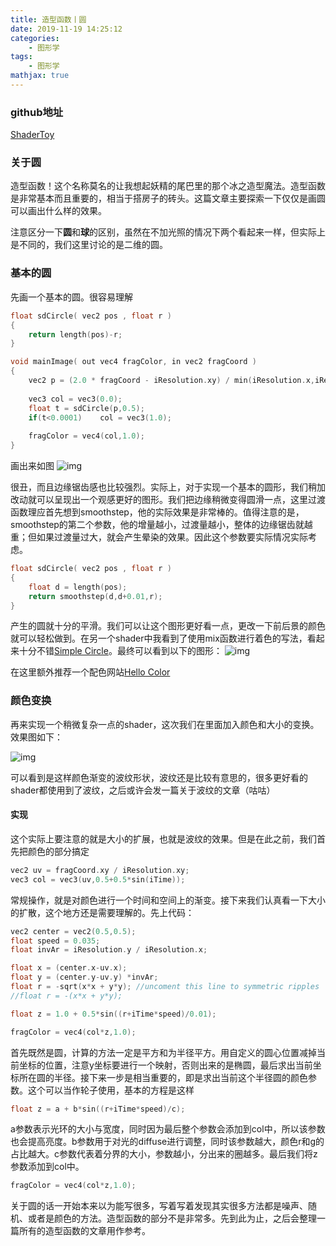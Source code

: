 ```yaml
---
title: 造型函数丨圆
date: 2019-11-19 14:25:12
categories:
    - 图形学
tags: 
    - 图形学
mathjax: true
---
```


### github地址
[ShaderToy](https://github.com/CrowFea/ShaderToy)

### 关于圆
造型函数！这个名称莫名的让我想起妖精的尾巴里的那个冰之造型魔法。造型函数是非常基本而且重要的，相当于搭房子的砖头。这篇文章主要探索一下仅仅是画圆可以画出什么样的效果。

注意区分一下**圆**和**球**的区别，虽然在不加光照的情况下两个看起来一样，但实际上是不同的，我们这里讨论的是二维的圆。
<!--more-->
### 基本的圆
先画一个基本的圆。很容易理解

```c++
float sdCircle( vec2 pos , float r )
{
	return length(pos)-r;
}

void mainImage( out vec4 fragColor, in vec2 fragCoord )
{
   	vec2 p = (2.0 * fragCoord - iResolution.xy) / min(iResolution.x,iResolution.y);
    
    vec3 col = vec3(0.0);
    float t = sdCircle(p,0.5);
    if(t<0.0001)	col = vec3(1.0);
    
    fragColor = vec4(col,1.0);
}
```
画出来如图
![img](https://s2.ax1x.com/2019/11/15/MaKwZQ.png)

很丑，而且边缘锯齿感也比较强烈。实际上，对于实现一个基本的圆形，我们稍加改动就可以呈现出一个观感更好的图形。我们把边缘稍微变得圆滑一点，这里过渡函数理应首先想到smoothstep，他的实际效果是非常棒的。值得注意的是，smoothstep的第二个参数，他的增量越小，过渡量越小，整体的边缘锯齿就越重；但如果过渡量过大，就会产生晕染的效果。因此这个参数要实际情况实际考虑。

```c++
float sdCircle( vec2 pos , float r )
{
    float d = length(pos);
	return smoothstep(d,d+0.01,r);
}
```
产生的圆就十分的平滑。我们可以让这个图形更好看一点，更改一下前后景的颜色就可以轻松做到。在另一个shader中我看到了使用mix函数进行着色的写法，看起来十分不错[Simple Circle](https://www.shadertoy.com/view/XsjGDt)。最终可以看到以下的图形：
![img](https://s2.ax1x.com/2019/11/15/Ma8NMq.png)

在这里额外推荐一个配色网站[Hello Color](https://jxnblk.github.io/hello-color/?c=dbcabf)

### 颜色变换
再来实现一个稍微复杂一点的shader，这次我们在里面加入颜色和大小的变换。效果图如下：

![img](https://media.giphy.com/media/SXxufjP5dWzcn8Pv8F/giphy.gif)

可以看到是这样颜色渐变的波纹形状，波纹还是比较有意思的，很多更好看的shader都使用到了波纹，之后或许会发一篇关于波纹的文章（咕咕）

#### 实现
这个实际上要注意的就是大小的扩展，也就是波纹的效果。但是在此之前，我们首先把颜色的部分搞定
```c++
vec2 uv = fragCoord.xy / iResolution.xy;		
vec3 col = vec3(uv,0.5+0.5*sin(iTime));
```
常规操作，就是对颜色进行一个时间和空间上的渐变。接下来我们认真看一下大小的扩散，这个地方还是需要理解的。先上代码：
```c++
vec2 center = vec2(0.5,0.5);
float speed = 0.035;
float invAr = iResolution.y / iResolution.x;

float x = (center.x-uv.x);
float y = (center.y-uv.y) *invAr;	
float r = -sqrt(x*x + y*y); //uncoment this line to symmetric ripples
//float r = -(x*x + y*y);

float z = 1.0 + 0.5*sin((r+iTime*speed)/0.01);

fragColor = vec4(col*z,1.0);
```
首先既然是圆，计算的方法一定是平方和为半径平方。用自定义的圆心位置减掉当前坐标的位置，注意y坐标要进行一个映射，否则出来的是椭圆，最后求出当前坐标所在圆的半径。接下来一步是相当重要的，即是求出当前这个半径圆的颜色参数。这个可以当作轮子使用，基本的方程是这样
```c++
float z = a + b*sin((r+iTime*speed)/c);
```
a参数表示光环的大小与宽度，同时因为最后整个参数会添加到col中，所以该参数也会提高亮度。b参数用于对光的diffuse进行调整，同时该参数越大，颜色r和g的占比越大。c参数代表着分界的大小，参数越小，分出来的圈越多。最后我们将z参数添加到col中。
```c++
fragColor = vec4(col*z,1.0);
```

关于圆的话一开始本来以为能写很多，写着写着发现其实很多方法都是噪声、随机、或者是颜色的方法。造型函数的部分不是非常多。先到此为止，之后会整理一篇所有的造型函数的文章用作参考。

